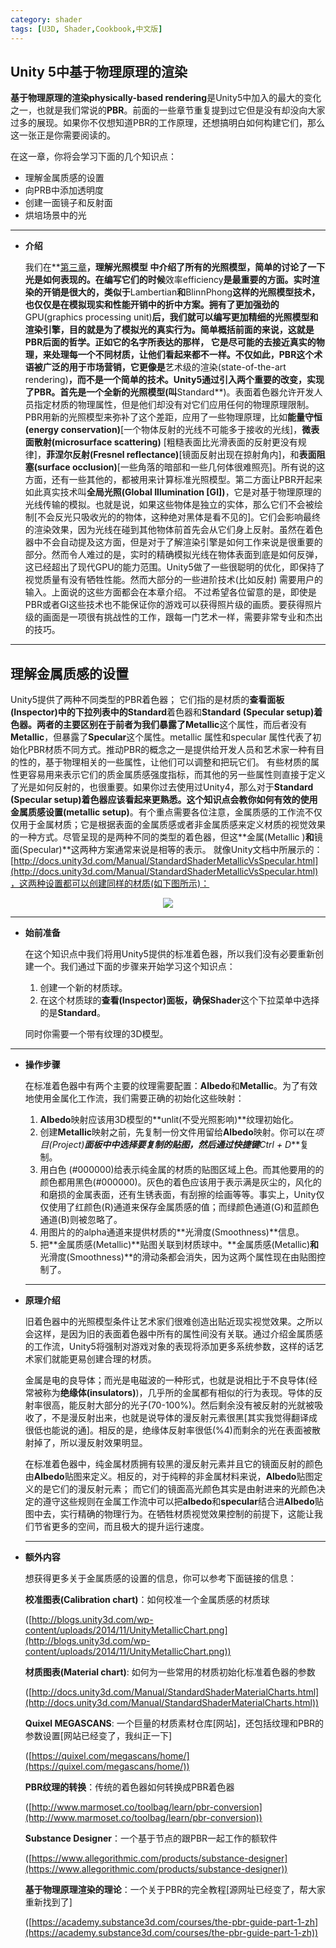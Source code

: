 ```yaml
---
category: shader
tags: [U3D, Shader,Cookbook,中文版]
---
```


## Unity 5中基于物理原理的渲染

**基于物理原理的渲染physically-based rendering**是Unity5中加入的最大的变化之一，也就是我们常说的**PBR**。前面的一些章节重复提到过它但是没有却没向大家过多的展现。如果你不仅想知道PBR的工作原理，还想搞明白如何构建它们，那么这一张正是你需要阅读的。

在这一章，你将会学习下面的几个知识点： 
- 理解金属质感的设置
- 向PRB中添加透明度
- 创建一面镜子和反射面
- 烘培场景中的光


***



- **介绍**

  我们在**[第三章](https://linkliu.github.io/game-tech-post/posts/%E7%90%86%E8%A7%A3%E5%85%89%E7%85%A7%E6%A8%A1%E5%9E%8B/)**，**理解光照模型**   中介绍了所有的光照模型，简单的讨论了一下光是如何表现的。在编写它们的时候**效率efficiency**是最重要的方面。实时渲染的开销是很大的，类似于**Lambertian**和**BlinnPhong**这样的光照模型技术，也仅仅是在模拟现实和性能开销中的折中方案。拥有了更加强劲的**GPU(graphics processing unit)**后，我们就可以编写更加精细的光照模型和渲染引擎，目的就是为了模拟光的真实行为。简单概括前面的来说，这就是PBR后面的哲学。正如它的名字所表达的那样， 它是尽可能的去接近真实的物理，来处理每一个不同材质，让他们看起来都不一样。不仅如此，PBR这个术语被广泛的用于市场营销，它更像是**艺术级的渲染(state-of-the-art rendering)**，而不是一个简单的技术。Unity5通过引入两个重要的改变，实现了PBR。首先是一个全新的光照模型(叫**Standard**)。表面着色器允许开发人员指定材质的物理属性，但是他们却没有对它们应用任何的物理原理限制。PBR用新的光照模型来弥补了这个差距，应用了一些物理原理，比如**能量守恒(energy conservation)**[一个物体反射的光线不可能多于接收的光线]，**微表面散射(microsurface scattering)** [粗糙表面比光滑表面的反射更没有规律]，**菲涅尔反射(Fresnel reflectance)**[镜面反射出现在掠射角内]，和**表面阻塞(surface occlusion)**[一些角落的暗部和一些几何体很难照亮]。所有说的这方面，还有一些其他的，都被用来计算标准光照模型。第二方面让PBR开起来如此真实技术叫**全局光照(Global Illumination [GI])**，它是对基于物理原理的光线传输的模拟。也就是说，如果这些物体是独立的实体，那么它们不会被绘制[不会反光只吸收光的的物体，这种绝对黑体是看不见的]。它们会影响最终的渲染效果，因为光线在碰到其他物体前首先会从它们身上反射。虽然在着色器中不会自动提及这方面，但是对于了解渲染引擎是如何工作来说是很重要的部分。然而令人难过的是，实时的精确模拟光线在物体表面到底是如何反弹，这已经超出了现代GPU的能力范围。Unity5做了一些很聪明的优化，即保持了视觉质量有没有牺牲性能。然而大部分的一些进阶技术(比如反射) 需要用户的输入。上面说的这些方面都会在本章介绍。 不过希望各位留意的是，即使是PBR或者GI这些技术也不能保证你的游戏可以获得照片级的画质。要获得照片级的画面是一项很有挑战性的工作，跟每一门艺术一样，需要非常专业和杰出的技巧。


***







## 理解金属质感的设置

Unity5提供了两种不同类型的PBR着色器； 它们指的是材质的**查看面板(Inspector)**中的下拉列表中的**Standard**着色器和**Standard (Specular setup)**着色器。两者的主要区别在于前者为我们暴露了**Metallic**这个属性，而后者没有**Metallic**，但暴露了**Specular**这个属性。metallic 属性和specular 属性代表了初始化PBR材质不同方式。推动PBR的概念之一是提供给开发人员和艺术家一种有目的性的，基于物理相关的一些属性，让他们可以调整和把玩它们。 有些材质的属性更容易用来表示它们的质金属质感强度指标，而其他的另一些属性则直接于定义了光是如何反射的，也很重要。如果你过去使用过Unity4，那么对于**Standard (Specular setup)**着色器应该看起来更熟悉。这个知识点会教你如何有效的使用**金属质感设置(metallic setup)**。有个重点需要各位注意，金属质感的工作流不仅仅用于金属材质；它是根据表面的金属质感或者非金属质感来定义材质的视觉效果的一种方式。尽管呈现的是两种不同的类型的着色器，但这**金属(Metallic )**和**镜面(Specular)**这两种方案通常来说是相等的表示。 就像Unity文档中所展示的：[http://docs.unity3d.com/Manual/StandardShaderMetallicVsSpecular.html](http://docs.unity3d.com/Manual/StandardShaderMetallicVsSpecular.html)，这两种设置都可以创建同样的材质(如下图所示)：
<div align="center"><img src="https://linkliu.github.io/game-tech-post/assets/img/shader_book/diagram47.png"/></div>

***




- **始前准备**

  在这个知识点中我们将用Unity5提供的标准着色器，所以我们没有必要重新创建一个。我们通过下面的步骤来开始学习这个知识点：
  1. 创建一个新的材质球。
  2. 在这个材质球的**查看(Inspector)**面板，确保**Shader**这个下拉菜单中选择的是**Standard**。
  
  同时你需要一个带有纹理的3D模型。  

***




- **操作步骤**

  在标准着色器中有两个主要的纹理需要配置：**Albedo**和**Metallic**。为了有效地使用金属化工作流，我们需要正确的初始化这些映射：
  1. **Albedo**映射应该用3D模型的**unlit(不受光照影响)**纹理初始化。
  2. 创建**Metallic**映射之前，先复制一份文件用留给**Albedo**映射。你可以在**项目(Project)**面板中中选择要复制的贴图，然后通过快捷键***Ctrl + D***复制。
  3. 用白色 (#000000)给表示纯金属的材质的贴图区域上色。而其他要用的的颜色都用黑色(#000000)。灰色的着色应该用于表示满是灰尘的，风化的和磨损的金属表面，还有生锈表面，有刮擦的绘画等等。事实上，Unity仅仅使用了红颜色(R)通道来保存金属质感的值；而绿颜色通道(G)和蓝颜色通道(B)则被忽略了。
  4. 用图片的的alpha通道来提供材质的**光滑度(Smoothness)**信息。
  5. 把**金属质感(Metallic)**贴图关联到材质球中。**金属质感(Metallic)**和**光滑度(Smoothness)**的滑动条都会消失，因为这两个属性现在由贴图控制了。

  ***




- **原理介绍**

  旧着色器中的光照模型条件让艺术家们很难创造出贴近现实视觉效果。之所以会这样，是因为旧的表面着色器中所有的属性间没有关联。通过介绍金属质感的工作流，Unity5将强制对游戏对象的表现将添加更多系统参数，这样的话艺术家们就能更易创建合理的材质。
  
  金属是电的良导体；而光是电磁波的一种形式，也就是说相比于不良导体(经常被称为**绝缘体(insulators)**)，几乎所的金属都有相似的行为表现。导体的反射率很高，能反射大部分的光子(70-100%)。然后剩余没有被反射的光就被吸收了，不是漫反射出来，也就是说导体的漫反射元素很黑[其实我觉得翻译成很低也能说的通]。相反的是，绝缘体反射率很低(%4)而剩余的光在表面被散射掉了，所以漫反射效果明显。
  
  在标准着色器中，纯金属材质拥有较黑的漫反射元素并且它的镜面反射的颜色由**Albedo**贴图来定义。相反的，对于纯粹的非金属材料来说，**Albedo**贴图定义的是它们的漫反射元素； 而它们的镜面高光颜色其实是由射进来的光颜色决定的遵守这些规则在金属工作流中可以把**albedo**和**specular**结合进**Albedo**贴图中去，实行精确的物理行为。在牺牲材质视觉效果控制的前提下，这能让我们节省更多的空间，而且极大的提升运行速度。

  ***



- **额外内容**

  想获得更多关于金属质感的设置的信息，你可以参考下面链接的信息：
  
  **校准图表(Calibration chart)**：如何校准一个金属质感的材质球
  
  ([http://blogs.unity3d.com/wp-content/uploads/2014/11/UnityMetallicChart.png](http://blogs.unity3d.com/wp-content/uploads/2014/11/UnityMetallicChart.png))
  
  **材质图表(Material chart)**: 如何为一些常用的材质初始化标准着色器的参数
  
  ([http://docs.unity3d.com/Manual/StandardShaderMaterialCharts.html](http://docs.unity3d.com/Manual/StandardShaderMaterialCharts.html))
  
  **Quixel MEGASCANS**: 一个巨量的材质素材仓库[网站]，还包括纹理和PBR的参数设置[网站已经变了，我纠正一下]
  
  ([https://quixel.com/megascans/home/](https://quixel.com/megascans/home/))
  
  **PBR纹理的转换**：传统的着色器如何转换成PBR着色器 
  
  ([http://www.marmoset.co/toolbag/learn/pbr-conversion](http://www.marmoset.co/toolbag/learn/pbr-conversion))
  
  **Substance Designer**：一个基于节点的跟PBR一起工作的额软件
  
  ([https://www.allegorithmic.com/products/substance-designer](https://www.allegorithmic.com/products/substance-designer))
  
  **基于物理原理渲染的理论**：一个关于PBR的完全教程[源网址已经变了，帮大家重新找到了]
  
  ([https://academy.substance3d.com/courses/the-pbr-guide-part-1-zh](https://academy.substance3d.com/courses/the-pbr-guide-part-1-zh))  

